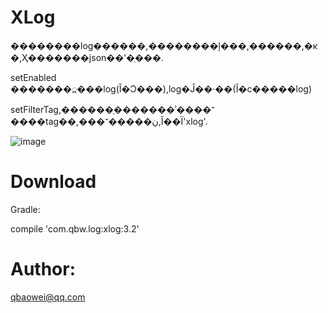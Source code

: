 # XLog


��������log������,��������ļ���,������,�к�,Ҳ�������json��ʽ�ַ���.


setEnabled �������߽���log(Ĭ�Ͻ���),log�Ĵ��·��(Ĭ�ϲ�����log)

setFilterTag,������ַ�������ʾ����־����tag��,���ڹ�����־,Ĭ��Ϊ'xlog'.


![image](https://raw.githubusercontent.com/qbaowei/XLog/master/screenshots/s1.jpg)


# Download


Gradle:


compile 'com.qbw.log:xlog:3.2'


# Author:


qbaowei@qq.com

